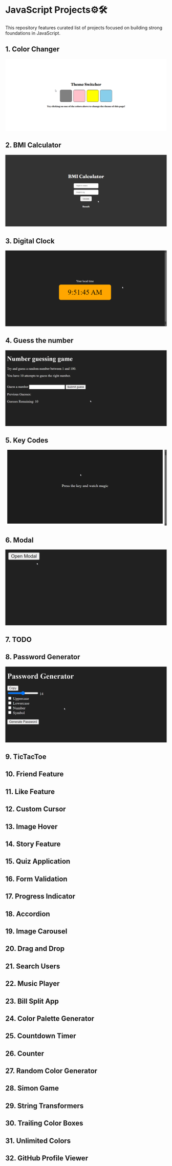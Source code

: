 # JavaScript Projects⚙️🛠️

This repository features curated list of projects focused on building strong foundations in JavaScript.

## 1. Color Changer

![](./images/color-changer.gif)

## 2. BMI Calculator

![](./images/bmi-calculator.gif)

## 3. Digital Clock

![](./images/digital-clock.gif)

## 4. Guess the number

![](./images/guess-the-number.gif)

## 5. Key Codes

![](./images/key-codes.gif)

## 6. Modal

![](./images/modal.gif)

## 7. TODO

## 8. Password Generator

![](./images/password-generator.gif)

## 9. TicTacToe

## 10. Friend Feature

## 11. Like Feature

## 12. Custom Cursor

## 13. Image Hover

## 14. Story Feature

## 15. Quiz Application

## 16. Form Validation

## 17. Progress Indicator

## 18. Accordion

## 19. Image Carousel

## 20. Drag and Drop

## 21. Search Users

## 22. Music Player

## 23. Bill Split App

## 24. Color Palette Generator

## 25. Countdown Timer

## 26. Counter

## 27. Random Color Generator

## 28. Simon Game

## 29. String Transformers

## 30. Trailing Color Boxes

## 31. Unlimited Colors

## 32. GitHub Profile Viewer
